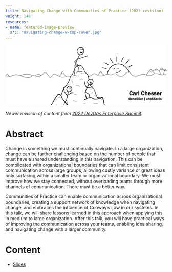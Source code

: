 ```yaml
---
title: Navigating Change with Communities of Practice (2023 revision)
weight: 140
resources:
- name: featured-image-preview
  src: "navigating-change-w-cop-cover.jpg"
---
```


![](navigating-change-w-cop.png)

_Newer revision of content from [2022 DevOps Enterprise Summit](../navigating-change-w-cop)._

# Abstract

Change is something we must continually navigate. In a large organization, change can be further challenging based on the number of people that must have a shared understanding in this navigation. This can be complicated with organizational boundaries that can limit consistent communication across large groups, allowing costly variance or great ideas only surfacing within a smaller team or organizational boundary. We must improve how we stay connected, without overloading teams through more channels of communication. There must be a better way.
 
Communities of Practice can enable communication across organizational boundaries, creating a support network of knowledge when navigating change, and embraces the influence of Conway’s Law in our systems. In this talk, we will share lessons learned in this approach when applying this in medium to large organization. After this talk, you will have practical ways of improving the communication across your teams, enabling idea sharing, and navigating change with a larger community.

# Content

* [Slides](/slides/navigating-change-with-cop-2023.pdf)
